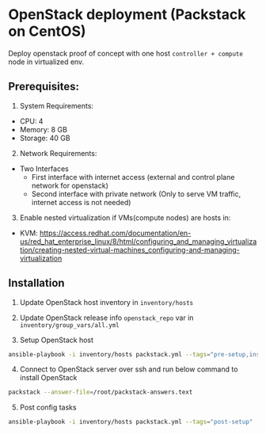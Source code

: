 # OpenStack deployment (Packstack on CentOS)

Deploy openstack proof of concept with one host `controller + compute` node in virtualized env.

## Prerequisites:

1. System Requirements:
- CPU: 4
- Memory: 8 GB
- Storage: 40 GB

2. Network Requirements:
- Two Interfaces
  - First interface with internet access (external and control plane network for openstack)
  - Second interface with private network (Only to serve VM traffic, internet access is not needed)

3. Enable nested virtualization if VMs(compute nodes) are hosts in:
- KVM: https://access.redhat.com/documentation/en-us/red_hat_enterprise_linux/8/html/configuring_and_managing_virtualization/creating-nested-virtual-machines_configuring-and-managing-virtualization

## Installation

1. Update OpenStack host inventory in `inventory/hosts`

2. Update OpenStack release info `openstack_repo` var in `inventory/group_vars/all.yml`

3. Setup OpenStack host
```bash
ansible-playbook -i inventory/hosts packstack.yml --tags="pre-setup,install-openstack"
```

4. Connect to OpenStack server over ssh and run below command to install OpenStack
```bash
packstack --answer-file=/root/packstack-answers.text
```

5. Post config tasks
```bash
ansible-playbook -i inventory/hosts packstack.yml --tags="post-setup"
```
